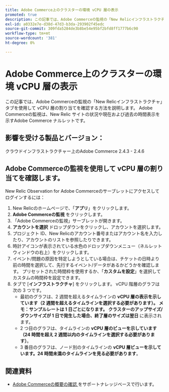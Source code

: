 ```yaml
---
title: Adobe Commerce上のクラスターの環境 vCPU 層の表示
promoted: true
description: この記事では、Adobe Commerceの監視の「New Relicインフラストラクチャ」タブを使用して vCPU 層の割り当てを確認する方法を説明します。 Adobe Commerceの監視は、New Relic サイトの状況や現在および過去の時間表示を示すAdobe Commerce ナルレットです。
exl-id: a0332e7e-d38d-47d3-b3da-293902f45edc
source-git-commit: 309fda5284de3b8be54e95bf2bfd8ff1777b6c90
workflow-type: tm+mt
source-wordcount: '381'
ht-degree: 0%

---
```


# Adobe Commerce上のクラスターの環境 vCPU 層の表示

この記事では、Adobe Commerceの監視の「New Relicインフラストラクチャ」タブを使用して vCPU 層の割り当てを確認する方法を説明します。 Adobe Commerceの監視は、New Relic サイトの状況や現在および過去の時間表示を示すAdobe Commerce ナルレットです。

## 影響を受ける製品とバージョン：

クラウドインフラストラクチャー上のAdobe Commerce 2.4.3 - 2.4.6

## Adobe Commerceの監視を使用して vCPU 層の割り当てを確認します。

New Relic Observation for Adobe Commerceのサーブレットにアクセスしてログインするには：

1. New Relicのホームページで、「**アプリ**」をクリックします。
1. **Adobe Commerceの監視** をクリックします。
1. 「Adobe Commerceの監視」サーブレットが開きます。
1. **アカウントを選択** ドロップダウンをクリックし、アカウントを選択します。
1. プロジェクト ID、New Relicのアカウント番号またはアカウント名を入力したり、アカウントのリストを参照したりできます。
1. 時計アイコンが表示されている水色のドロップダウンメニュー（ネルレットウィンドウの右上）をクリックします。
1. イベント/問題の原因を特定しようとしている場合は、チケットの日時より前の時間を選択して、先行するイベント/データがあるかどうかを確認します。 プリセットされた時間枠を使用するか、「**カスタムを設定**」を選択してカスタムの時間枠を設定できます。
1. タブで [**インフラストラクチャ**] をクリックします。 vCPU 階層のグラフは次の 3 つです。
   * 最初のグラフは、2 週間を超えるタイムラインの **vCPU 層の表示を示しています（2 週間を超えるタイムラインを選択する必要があります）。 メモ：サンプルレートは 1 日ごとになります。 クラスターのアップサイズ/ダウンサイズが 1 日で発生した場合、終了層のサイズは翌日** に表示されます。
   * 2 つ目のグラフは、タイムラインの **vCPU 層のビューを示しています（24 時間を超え 2 週間以内のタイムラインを選択する必要があります）**。
   * 3 番目のグラフは、ノード別のタイムラインの **vCPU 層ビューを示しています。24 時間未満のタイムラインを見る必要があります**。

## 関連資料

* [Adobe Commerceの概要の確認 ](/help/support-tools/observation-for-adobe-commerce/observation-adobe-commerce-overview.md) をサポートナレッジベースで行います。
